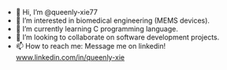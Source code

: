 - 👋 Hi, I’m @queenly-xie77
- 👀 I’m interested in biomedical engineering (MEMS devices).
- 🌱 I’m currently learning C programming language.
- 💞️ I’m looking to collaborate on software development projects.
- 📫 How to reach me: Message me on linkedin! www.linkedin.com/in/queenly-xie

<!---
queenly-xie77/queenly-xie77 is a ✨ special ✨ repository because its `README.md` (this file) appears on your GitHub profile.
You can click the Preview link to take a look at your changes.
--->
